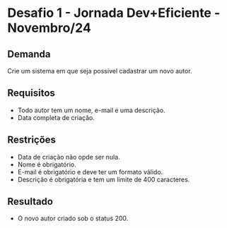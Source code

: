 # Desafio 1 - Jornada Dev+Eficiente - Novembro/24

## Demanda
Crie um sistema em que seja possível cadastrar um novo autor.

## Requisitos
* Todo autor tem um nome, e-mail e uma descrição.
* Data completa de criação.

## Restrições
* Data de criação não opde ser nula.
* Nome é obrigatório.
* E-mail é obrigatório e deve ter um formato válido.
* Descrição é obrigatória e tem um limite de 400 caracteres.

## Resultado
* O novo autor criado sob o status 200.
